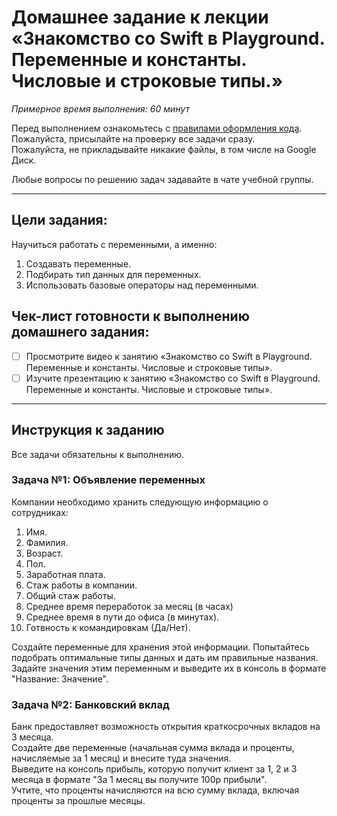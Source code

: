# Домашнее задание к лекции «Знакомство со Swift в Playground. Переменные и константы. Числовые и строковые типы.»

_Примерное время выполнения: 60 минут_

Перед выполнением ознакомьтесь с [правилами оформления кода](https://github.com/netology-code/bios-2-homeworks/blob/master/swift-code-syle-guide.md).  
Пожалуйста, присылайте на проверку все задачи сразу.  
Пожалуйста, не прикладывайте никакие файлы, в том числе на Google Диск.

Любые вопросы по решению задач задавайте в чате учебной группы.

_______
## Цели задания:

Научиться работать с переменными, а именно:
1. Создавать переменные.
2. Подбирать тип данных для переменных.
3. Использовать базовые операторы над переменными.

## Чек-лист готовности к выполнению домашнего задания:

- [ ] Просмотрите видео к занятию «Знакомство со Swift в Playground. Переменные и константы. Числовые и строковые типы».
- [ ] Изучите презентацию к занятию «Знакомство со Swift в Playground. Переменные и константы. Числовые и строковые типы».

----------------------

## Инструкция к заданию
Все задачи обязательны к выполнению.

### Задача №1: Объявление переменных

Компании необходимо хранить следующую информацию о сотрудниках:

1. Имя.
2. Фамилия.
3. Возраст.
4. Пол.
5. Заработная плата.
6. Стаж работы в компании.
7. Общий стаж работы.
8. Среднее время переработок за месяц (в часах)
9. Среднее время в пути до офиса (в минутах).
10. Готвность к командировкам (Да/Нет).

Создайте переменные для хранения этой информации.
Попытайтесь подобрать оптимальные типы данных и дать им правильные названия.
Задайте значения этим переменным и выведите их в консоль в формате "Название: Значение".


### Задача №2: Банковский вклад

Банк предоставляет возможность открытия краткосрочных вкладов на 3 месяца.  
Создайте две переменные (начальная сумма вклада и проценты, начисляемые за 1 месяц) и внесите туда значения.  
Выведите на консоль прибыль, которую получит клиент за 1, 2 и 3 месяца в формате "За 1 месяц вы получите 100р прибыли".  
Учтите, что проценты начисляются на всю сумму вклада, включая проценты за прошлые месяцы. 
